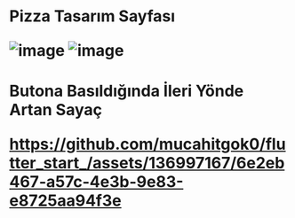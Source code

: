 <h1>Pizza Tasarım Sayfası
  
![image](https://github.com/mucahitgok0/flutter_start_/assets/136997167/98e395cf-7c42-4662-9de8-251f07c85fcd)
![image](https://github.com/mucahitgok0/flutter_start_/assets/136997167/7c29e73f-b8a4-4b91-83a7-81618f697327)
<h1>Butona Basıldığında İleri Yönde Artan Sayaç
  
https://github.com/mucahitgok0/flutter_start_/assets/136997167/6e2eb467-a57c-4e3b-9e83-e8725aa94f3e
